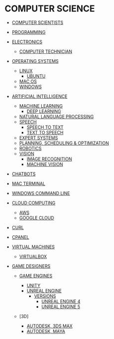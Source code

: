 # COMPUTER SCIENCE

- [COMPUTER SCIENTISTS]()

- [PROGRAMMING]()

- [ELECTRONICS]()
    - [COMPUTER TECHNICIAN]()

- [OPERATING SYSTEMS]()
    - [LINUX]()
        - [UBUNTU]()
    - [MAC OS]()
    - [WINDOWS]()

- [ARTIFICIAL INTELLIGENCE]()

    - [MACHINE LEARNING]()
        - [DEEP LEARNING]()
    - [NATURAL LANGUAGE PROCESSING]()
    - [SPEECH]()
        - [SPEECH TO TEXT]()
        - [TEXT TO SPEECH]()
    - [EXPERT SYSTEMS]()
    - [PLANNING, SCHEDULING & OPTIMIZATION]()
    - [ROBOTICS]()
    - [VISION]()
        - [IMAGE RECOGNITION]()
        - [MACHINE VISION]()

- [CHATBOTS]()

- [MAC TERMINAL]()
- [WINDOWS COMMAND LINE]()

- [CLOUD COMPUTING]()
    - [AWS]()
    - [GOOGLE CLOUD]()

- [CURL]() <!-- cURL -->


<!-- web hosting control panel software -->

- [CPANEL]()

- [VIRTUAL MACHINES]() <!-- Virtual Machines (VM)  -->

    - [VIRTUALBOX]()

- [GAME DESIGNERS]()
    - [GAME ENGINES]()
        - [UNITY]()
        - [UNREAL ENGINE]()
            - [VERSIONS]()
                - [UNREAL ENGINE 4]()
                - [UNREAL ENGINE 5]()                

    - [3D]

        - [AUTODESK, 3DS MAX]() <!-- formerly 3D Studio and 3D Studio Max -->
        - [AUTODESK, MAYA]()


<!--  

--- Development Methodologies
---- Extreme Programming
---- BEM (Block, Element, Modifier)
---- Atomic Design

--- Development Principle 
---- DRY
---- KISS
---- OOP
---- TDD

--- Software Architecture	
---- MVC (Model-view-controller)
---- MVMM (Model-view-viewmodel)
---- MVP (Model-view-presenter)

 -->